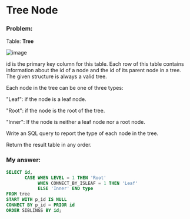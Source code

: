 # Tree Node 

### Problem: 

Table: **Tree** 

![image](https://user-images.githubusercontent.com/48019306/211844675-06701e9b-4d52-440e-b7d7-7bfbbf71cb4c.png)

id is the primary key column for this table.
Each row of this table contains information about the id of a node and the id of its parent node in a tree.
The given structure is always a valid tree.

Each node in the tree can be one of three types:

"Leaf": if the node is a leaf node.

"Root": if the node is the root of the tree.

"Inner": If the node is neither a leaf node nor a root node.

Write an SQL query to report the type of each node in the tree.

Return the result table in any order.

### My answer:  

````sql 
SELECT id,
       CASE WHEN LEVEL = 1 THEN 'Root'
            WHEN CONNECT_BY_ISLEAF = 1 THEN 'Leaf'
            ELSE 'Inner' END type
FROM tree
START WITH p_id IS NULL
CONNECT BY p_id = PRIOR id
ORDER SIBLINGS BY id;  
```` 
